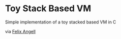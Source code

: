 # Toy Stack Based VM

Simple implementation of a toy stacked based VM in C 

via [Felix Angell](http://www.blog.felixangell.com/virtual-machine-in-c/)

